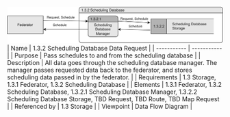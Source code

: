 ![1.3.2 Scheduling Database Data Request](TeamOneFiles/1.3.2%20Scheduling%20Database%20Data%20Request.svg)
<br>
| Name | 1.3.2 Scheduling Database Data Request |
| ----------- | ----------- |
| Purpose | Pass schedules to and from the scheduling database |
| Description | All data goes through the scheduling database manager. The manager passes requested data back to the federator, and stores scheduling data passed in by the federator. |
| Requirements | 1.3 Storage, 1.3.1 Federator, 1.3.2 Scheduling Database |
| Elements | 1.3.1 Federator, 1.3.2 Scheduling Database, 1.3.2.1 Scheduling Database Manager, 1.3.2.2 Scheduling Database Storage, TBD Request, TBD Route, TBD Map Request |
| Referenced by | 1.3 Storage |
| Viewpoint | Data Flow Diagram |
